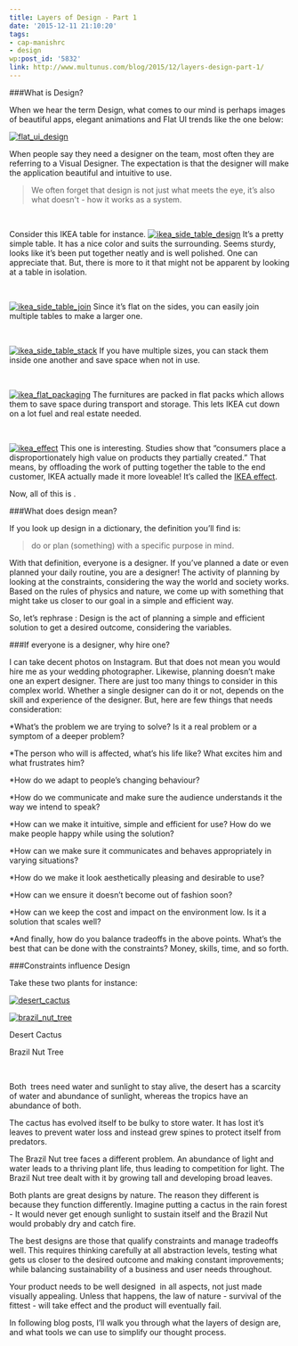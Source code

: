 ```yaml
---
title: Layers of Design - Part 1
date: '2015-12-11 21:10:20'
tags:
- cap-manishrc
- design
wp:post_id: '5832'
link: http://www.multunus.com/blog/2015/12/layers-design-part-1/
---
```


###What is Design?


When we hear the term Design, what comes to our mind is perhaps images of beautiful apps, elegant animations and Flat UI trends like the one below:


[![flat_ui_design](https://s3.amazonaws.com/next.multunus.com/wp-content/uploads/2015/12/flat_ui_design.png)](https://s3.amazonaws.com/next.multunus.com/wp-content/uploads/2015/12/flat_ui_design.png)

When people say they need a designer on the team, most often they are referring to a Visual Designer. The expectation is that the designer will make the application beautiful and intuitive to use.


>We often forget that design is not just what meets the eye, it’s also what doesn't - how it works as a system.


 

Consider this IKEA table for instance.
[![ikea_side_table_design](https://s3.amazonaws.com/next.multunus.com/wp-content/uploads/2015/12/ikea_side_table_design-1024x768.jpg)](https://s3.amazonaws.com/next.multunus.com/wp-content/uploads/2015/12/ikea_side_table_design.jpg)
It’s a pretty simple table. It has a nice color and suits the surrounding. Seems sturdy, looks like it’s been put together neatly and is well polished. One can appreciate that. But, there is more to it that might not be apparent by looking at a table in isolation.

 


[![ikea_side_table_join](https://s3.amazonaws.com/next.multunus.com/wp-content/uploads/2015/12/ikea_side_table_join.jpg)](https://s3.amazonaws.com/next.multunus.com/wp-content/uploads/2015/12/ikea_side_table_join.jpg)
Since it’s flat on the sides, you can easily join multiple tables to make a larger one.

 


[![ikea_side_table_stack](https://s3.amazonaws.com/next.multunus.com/wp-content/uploads/2015/12/ikea_side_table_stack.jpg)](https://s3.amazonaws.com/next.multunus.com/wp-content/uploads/2015/12/ikea_side_table_stack.jpg)
If you have multiple sizes, you can stack them inside one another and save space when not in use.

 


[![ikea_flat_packaging](https://s3.amazonaws.com/next.multunus.com/wp-content/uploads/2015/12/ikea_flat_packaging.jpg)](https://s3.amazonaws.com/next.multunus.com/wp-content/uploads/2015/12/ikea_flat_packaging.jpg)
The furnitures are packed in flat packs which allows them to save space during transport and storage. This lets IKEA cut down on a lot fuel and real estate needed.

 


[![ikea_effect](https://s3.amazonaws.com/next.multunus.com/wp-content/uploads/2015/12/ikea_effect.jpg)](https://s3.amazonaws.com/next.multunus.com/wp-content/uploads/2015/12/ikea_effect.jpg)
This one is interesting. Studies show that “consumers place a disproportionately high value on products they partially created.” That means, by offloading the work of putting together the table to the end customer, IKEA actually made it more loveable! It’s called the 
[IKEA effect](https://en.wikipedia.org/wiki/IKEA_effect).

Now, all of this is 
.


###What does design 
 mean?


If you look up design in a dictionary, the definition you’ll find is:


>do or plan (something) with a specific purpose in mind.


With that definition, everyone is a designer. If you’ve planned a date or even planned your daily routine, you are a designer! The activity of planning by looking at the constraints, considering the way the world and society works. Based on the rules of physics and nature, we come up with something that might take us closer to our goal in a simple and efficient way.


So, let’s rephrase :
Design is the act of planning a simple and efficient solution to get a desired outcome, considering the variables.


###If everyone is a designer, why hire one?


I can take decent photos on Instagram. But that does not mean you would hire me as your wedding photographer. Likewise, planning doesn’t make one an expert designer. There are just too many things to consider in this complex world. Whether a single designer can do it or not, depends on the skill and experience of the designer. But, here are few things that needs consideration:


*What’s the problem we are trying to solve? Is it a real problem or a symptom of a deeper problem?

    
*The person who will is affected, what’s his life like? What excites him and what frustrates him?

    
*How do we adapt to people’s changing behaviour?

    
*How do we communicate and make sure the audience understands it the way we intend to speak?

    
*How can we make it intuitive, simple and efficient for use? How do we make people happy while using the solution?

    
*How can we make sure it communicates and behaves appropriately in varying situations?

    
*How do we make it look aesthetically pleasing and desirable to use?

    
*How can we ensure it doesn’t become out of fashion soon?

    
*How can we keep the cost and impact on the environment low. Is it a solution that scales well?

    
*And finally, how do you balance tradeoffs in the above points. What’s the best that can be done with the constraints? Money, skills, time, and so forth.


###Constraints influence Design


Take these two plants for instance:


[![desert_cactus](https://s3.amazonaws.com/next.multunus.com/wp-content/uploads/2015/12/desert_cactus1-225x300.jpg)](https://s3.amazonaws.com/next.multunus.com/wp-content/uploads/2015/12/desert_cactus1.jpg)

[![brazil_nut_tree](https://s3.amazonaws.com/next.multunus.com/wp-content/uploads/2015/12/brazil_nut_tree-225x300.jpg)](https://s3.amazonaws.com/next.multunus.com/wp-content/uploads/2015/12/brazil_nut_tree.jpg)

Desert Cactus

Brazil Nut Tree

 

Both  trees need water and sunlight to stay alive, the desert has a scarcity of water and abundance of sunlight, whereas the tropics have an abundance of both.

The cactus has evolved itself to be bulky to store water. It has lost it’s leaves to prevent water loss and instead grew spines to protect itself from predators.

The Brazil Nut tree faces a different problem. An abundance of light and water leads to a thriving plant life, thus leading to competition for light. The Brazil Nut tree dealt with it by growing tall and developing broad leaves.

Both plants are great designs by nature. The reason they 
 different is because they function differently. Imagine putting a cactus in the rain forest - It would never get enough sunlight to sustain itself and the Brazil Nut would probably dry and catch fire.

The best designs are those that qualify constraints and manage tradeoffs well. This requires thinking carefully at all abstraction levels, testing what gets us closer to the desired outcome and making constant improvements; while balancing sustainability of a business and user needs throughout.


Your product needs to be well designed  in all aspects, not just made visually appealing. Unless that happens, the law of nature - survival of the fittest - will take effect and the product will eventually fail.

In following blog posts, I’ll walk you through what the layers of design are, and what tools we can use to simplify our thought process.
